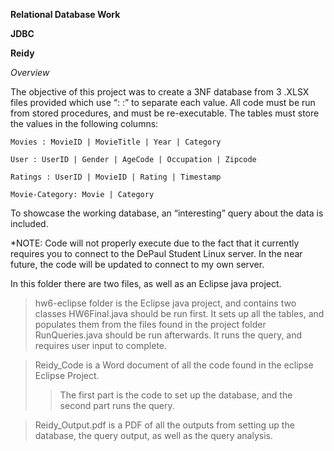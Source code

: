 **Relational Database Work**

**JDBC**

**Reidy**


*Overview*

The objective of this project was to create a 3NF database from 3 .XLSX files provided which use “: :” to separate each value. 
All code must be run from stored procedures, and must be re-executable. 
The tables must store the values in the following columns:

	Movies : MovieID | MovieTitle | Year | Category
	
	User : UserID | Gender | AgeCode | Occupation | Zipcode

	Ratings : UserID | MovieID | Rating | Timestamp

	Movie-Category: Movie | Category

To showcase the working database, an “interesting” query about the data is included.

*NOTE: Code will not properly execute due to the fact that it currently requires you to connect to the DePaul Student Linux server. 
In the near future, the code will be updated to connect to my own server.

In this folder there are two files, as well as an Eclipse java project.

>hw6-eclipse folder is the Eclipse java project, and contains two classes
> HW6Final.java should be run first. It sets up all the tables, and populates them from the files found in the project folder
> RunQueries.java should be run afterwards. It runs the query, and requires user input to complete.

> Reidy_Code is a Word document of all the code found in the eclipse Eclipse Project. 
>>The first part is the code to set up the database, and the second part runs the query.

> Reidy_Output.pdf is a PDF of all the outputs from setting up the database, the query output, as well as the query analysis.
